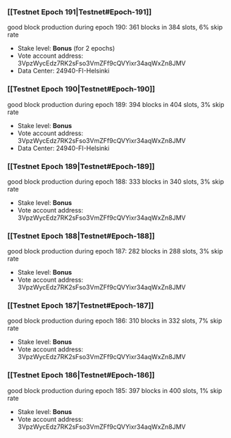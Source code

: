 ### [[Testnet Epoch 191|Testnet#Epoch-191]]
good block production during epoch 190: 361 blocks in 384 slots, 6% skip rate
* Stake level: **Bonus** (for 2 epochs)
* Vote account address: 3VpzWycEdz7RK2sFso3VmZFf9cQVYixr34aqWxZn8JMV
* Data Center: 24940-FI-Helsinki
### [[Testnet Epoch 190|Testnet#Epoch-190]]
good block production during epoch 189: 394 blocks in 404 slots, 3% skip rate
* Stake level: **Bonus**
* Vote account address: 3VpzWycEdz7RK2sFso3VmZFf9cQVYixr34aqWxZn8JMV
* Data Center: 24940-FI-Helsinki
### [[Testnet Epoch 189|Testnet#Epoch-189]]
good block production during epoch 188: 333 blocks in 340 slots, 3% skip rate
* Stake level: **Bonus**
* Vote account address: 3VpzWycEdz7RK2sFso3VmZFf9cQVYixr34aqWxZn8JMV
### [[Testnet Epoch 188|Testnet#Epoch-188]]
good block production during epoch 187: 282 blocks in 288 slots, 3% skip rate
* Stake level: **Bonus**
* Vote account address: 3VpzWycEdz7RK2sFso3VmZFf9cQVYixr34aqWxZn8JMV
### [[Testnet Epoch 187|Testnet#Epoch-187]]
good block production during epoch 186: 310 blocks in 332 slots, 7% skip rate
* Stake level: **Bonus**
* Vote account address: 3VpzWycEdz7RK2sFso3VmZFf9cQVYixr34aqWxZn8JMV
### [[Testnet Epoch 186|Testnet#Epoch-186]]
good block production during epoch 185: 397 blocks in 400 slots, 1% skip rate
* Stake level: **Bonus**
* Vote account address: 3VpzWycEdz7RK2sFso3VmZFf9cQVYixr34aqWxZn8JMV